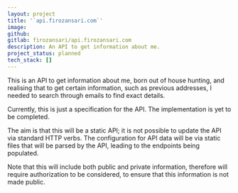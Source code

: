 ```yaml
---
layout: project
title: '`api.firozansari.com`'
image:
github:
gitlab: firozansari/api.firozansari.com
description: An API to get information about me.
project_status: planned
tech_stack: []
---
```

This is an API to get information about me, born out of house hunting, and realising that to get certain information, such as previous addresses, I needed to search through emails to find exact details.

Currently, this is just a specification for the API. The implementation is yet to be completed.

The aim is that this will be a static API; it is not possible to update the API via standard HTTP verbs. The configuration for API data will be via static files that will be parsed by the API, leading to the endpoints being populated.

Note that this will include both public and private information, therefore will require authorization to be considered, to ensure that this information is not made public.
